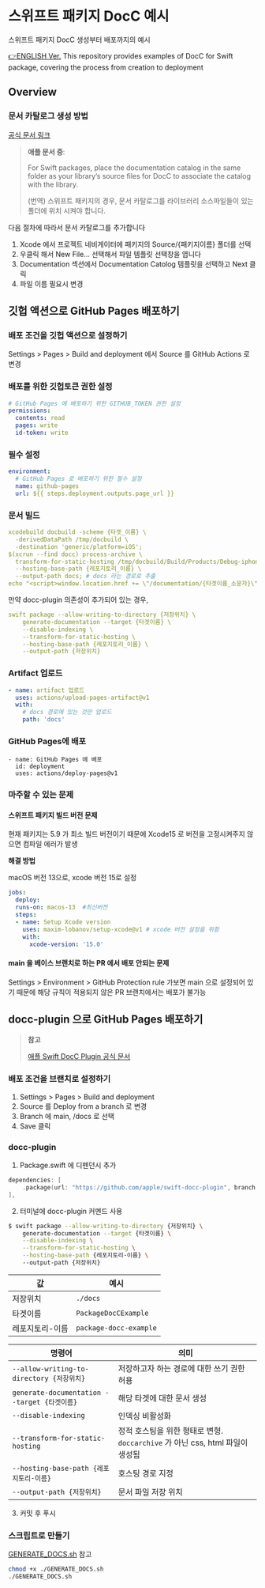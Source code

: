 # 스위프트 패키지 DocC 예시

스위프트 패키지 DocC 생성부터 배포까지의 예시

[👉ENGLISH Ver.](/README_ENG.md) This repository provides examples of DocC for Swift package, covering the process from creation to deployment

## Overview

### 문서 카탈로그 생성 방법
[공식 문서 링크](https://developer.apple.com/documentation/Xcode/documenting-apps-frameworks-and-packages)

> **애플 문서 중**:
>
> For Swift packages, place the documentation catalog in the same folder as your library’s source files for DocC to associate the catalog with the library.
>
> (번역) 스위프트 패키지의 경우, 문서 카탈로그를 라이브러리 소스파일들이 있는 폴더에 위치 시켜야 합니다.

다음 절차에 따라서 문서 카탈로그를 추가합니다
1. Xcode 에서 프로젝트 네비게이터에 패키지의 Source/{패키지이름} 폴더를 선택
2. 우클릭 해서 New File... 선택해서 파일 템플릿 선택창을 엽니다
3. Documentation 섹션에서 Documentation Catolog 템플릿을 선택하고 Next 클릭
4. 파일 이름 필요시 변경

## 깃헙 액션으로 GitHub Pages 배포하기

### 배포 조건을 깃헙 액션으로 설정하기

Settings > Pages > Build and deployment 에서 Source 를 GitHub Actions 로 변경

### 배포를 위한 깃헙토큰 권한 설정
```yml
# GitHub Pages 에 배포하기 위한 GITHUB_TOKEN 권한 설정
permissions:
  contents: read
  pages: write
  id-token: write
```

### 필수 설정
```yml
environment:
  # GitHub Pages 로 배포하기 위한 필수 설정
  name: github-pages
  url: ${{ steps.deployment.outputs.page_url }}
```

### 문서 빌드

```yml
xcodebuild docbuild -scheme {타겟_이름} \
  -derivedDataPath /tmp/docbuild \
  -destination 'generic/platform=iOS';
$(xcrun --find docc) process-archive \
  transform-for-static-hosting /tmp/docbuild/Build/Products/Debug-iphoneos/{타겟_이름}.doccarchive \
  --hosting-base-path {레포지토리_이름} \
  --output-path docs; # docs 라는 경로로 추출
echo "<script>window.location.href += \"/documentation/{타겟이름_소문자}\"</script>" > docs/index.html
```

만약 docc-plugin 의존성이 추가되어 있는 경우,

```yml
swift package --allow-writing-to-directory {저장위치} \
    generate-documentation --target {타겟이름} \
    --disable-indexing \
    --transform-for-static-hosting \
    --hosting-base-path {레포지토리_이름} \ 
    --output-path {저장위치}
```

### Artifact 업로드

```yml
- name: artifact 업로드
  uses: actions/upload-pages-artifact@v1
  with:
    # docs 경로에 있는 것만 업로드
    path: 'docs'
```

### GitHub Pages에 배포
```
- name: GitHub Pages 에 배포
  id: deployment
  uses: actions/deploy-pages@v1
```

### 마주할 수 있는 문제

#### 스위프트 패키지 빌드 버전 문제

현재 패키지는 5.9 가 최소 빌드 버전이기 때문에 Xcode15 로 버전을 고정시켜주지 않으면 컴파일 에러가 발생

**해결 방법**

macOS 버전 13으로, xcode 버전 15로 설정

```yml
jobs:
  deploy:
  runs-on: macos-13  #최신버전
  steps:
  - name: Setup Xcode version
    uses: maxim-lobanov/setup-xcode@v1 # xcode 버전 설정을 위함
    with:
      xcode-version: '15.0'
```

#### main 을 베이스 브랜치로 하는 PR 에서 배포 안되는 문제

Settings > Environment > GitHub Protection rule 가보면 main 으로 설정되어 있기 때문에 
해당 규칙이 적용되지 않은 PR 브랜치에서는 배포가 불가능


## docc-plugin 으로 GitHub Pages 배포하기

> **참고**
>
> [애플 Swift DocC Plugin 공식 문서](https://apple.github.io/swift-docc-plugin/documentation/swiftdoccplugin/publishing-to-github-pages/)

### 배포 조건을 브랜치로 설정하기

1. Settings > Pages > Build and deployment
2. Source 를 Deploy from a branch 로 변경
3. Branch 에 main, /docs 로 선택
4. Save 클릭

### docc-plugin
1. Package.swift 에 디펜던시 추가
```swift
dependencies: [
    .package(url: "https://github.com/apple/swift-docc-plugin", branch: "main"),
],
```

2. 터미널에 docc-plugin 커멘드 사용

```bash
$ swift package --allow-writing-to-directory {저장위치} \
    generate-documentation --target {타겟이름} \
    --disable-indexing \
    --transform-for-static-hosting \
    --hosting-base-path {레포지토리-이름} \ 
    --output-path {저장위치}
```

| 값 | 예시 |
| --- | --- |
| 저장위치 | `./docs` |
| 타겟이름 | `PackageDocCExample` |
| 레포지토리-이름 | `package-docc-example` |

| 명령어 | 의미 |
| --- | --- |
| `--allow-writing-to-directory {저장위치}` | 저장하고자 하는 경로에 대한 쓰기 권한 허용 |
| `generate-documentation --target {타겟이름}` | 해당 타겟에 대한 문서 생성 |
| `--disable-indexing` | 인덱싱 비활성화 |
| `--transform-for-static-hosting` | 정적 호스팅을 위한 형태로 변형. `doccarchive` 가 아닌 css, html 파일이 생성됨 |
| `--hosting-base-path {레포지토리-이름}` | 호스팅 경로 지정 |
| `--output-path {저장위치}` | 문서 파일 저장 위치 |

3. 커밋 후 푸시

### 스크립트로 만들기

[GENERATE_DOCS.sh](/GENERATE_DOCS.sh) 참고

```bash
chmod +x ./GENERATE_DOCS.sh
./GENERATE_DOCS.sh
``` 
